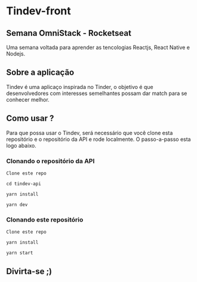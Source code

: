 # Tindev-front
## Semana OmniStack - Rocketseat
Uma semana voltada para aprender as tencologias Reactjs, React Native e Nodejs.

## Sobre a aplicação
Tindev é uma aplicaço inspirada no Tinder, o objetivo é que desenvolvedores com interesses semelhantes possam dar match para se conhecer melhor.

## Como usar ? 
Para que possa usar o Tindev, será necessário que você clone esta repositório e o repositório da API e rode localmente. O passo-a-passo esta logo abaixo.
 
 ### Clonando o repositório da API
`Clone este repo`

`cd tindev-api`

`yarn install`

`yarn dev`


### Clonando este repositório
`Clone este repo`

`yarn install`
  
`yarn start`
  
## Divirta-se ;)

